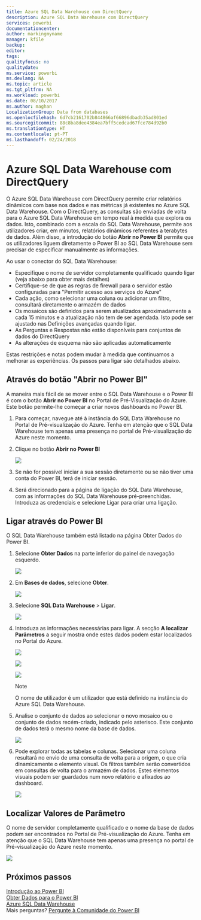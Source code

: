 ```yaml
---
title: Azure SQL Data Warehouse com DirectQuery
description: Azure SQL Data Warehouse com DirectQuery
services: powerbi
documentationcenter: 
author: markingmyname
manager: kfile
backup: 
editor: 
tags: 
qualityfocus: no
qualitydate: 
ms.service: powerbi
ms.devlang: NA
ms.topic: article
ms.tgt_pltfrm: NA
ms.workload: powerbi
ms.date: 08/10/2017
ms.author: maghan
LocalizationGroup: Data from databases
ms.openlocfilehash: 6d7cb2161702b844866af66896dbadb35ad801ed
ms.sourcegitcommit: 88c8ba8dee4384ea7bff5cedcad67fce784d92b0
ms.translationtype: HT
ms.contentlocale: pt-PT
ms.lasthandoff: 02/24/2018
---
```

# <a name="azure-sql-data-warehouse-with-directquery"></a>Azure SQL Data Warehouse com DirectQuery
O Azure SQL Data Warehouse com DirectQuery permite criar relatórios dinâmicos com base nos dados e nas métricas já existentes no Azure SQL Data Warehouse. Com o DirectQuery, as consultas são enviadas de volta para o Azure SQL Data Warehouse em tempo real à medida que explora os dados. Isto, combinado com a escala do SQL Data Warehouse, permite aos utilizadores criar, em minutos, relatórios dinâmicos referentes a terabytes de dados. Além disso, a introdução do botão **Abrir no Power BI** permite que os utilizadores liguem diretamente o Power BI ao SQL Data Warehouse sem precisar de especificar manualmente as informações.

Ao usar o conector do SQL Data Warehouse:

* Especifique o nome de servidor completamente qualificado quando ligar (veja abaixo para obter mais detalhes)
* Certifique-se de que as regras de firewall para o servidor estão configuradas para "Permitir acesso aos serviços do Azure"
* Cada ação, como selecionar uma coluna ou adicionar um filtro, consultará diretamente o armazém de dados
* Os mosaicos são definidos para serem atualizados aproximadamente a cada 15 minutos e a atualização não tem de ser agendada.  Isto pode ser ajustado nas Definições avançadas quando ligar.
* As Perguntas e Respostas não estão disponíveis para conjuntos de dados do DirectQuery
* As alterações de esquema não são aplicadas automaticamente

Estas restrições e notas podem mudar à medida que continuamos a melhorar as experiências. Os passos para ligar são detalhados abaixo.

## <a name="using-the-open-in-power-bi-button"></a>Através do botão "Abrir no Power BI"
A maneira mais fácil de se mover entre o SQL Data Warehouse e o Power BI é com o botão **Abrir no Power BI** no Portal de Pré-Visualização do Azure. Este botão permite-lhe começar a criar novos dashboards no Power BI.

1. Para começar, navegue até à instância do SQL Data Warehouse no Portal de Pré-visualização do Azure. Tenha em atenção que o SQL Data Warehouse tem apenas uma presença no portal de Pré-visualização do Azure neste momento.
2. Clique no botão **Abrir no Power BI**
   
    ![](media/service-azure-sql-data-warehouse-with-direct-connect/openinpowerbi.png)
3. Se não for possível iniciar a sua sessão diretamente ou se não tiver uma conta do Power BI, terá de iniciar sessão.
4. Será direcionado para a página de ligação do SQL Data Warehouse, com as informações do SQL Data Warehouse pré-preenchidas. Introduza as credenciais e selecione Ligar para criar uma ligação.

## <a name="connecting-through-power-bi"></a>Ligar através do Power BI
O SQL Data Warehouse também está listado na página Obter Dados do Power BI. 

1. Selecione **Obter Dados** na parte inferior do painel de navegação esquerdo.  
   
    ![](media/service-azure-sql-data-warehouse-with-direct-connect/getdatabutton.png)
2. Em **Bases de dados**, selecione **Obter**.
   
    ![](media/service-azure-sql-data-warehouse-with-direct-connect/databases.png)
3. Selecione **SQL Data Warehouse** \> **Ligar**.
   
    ![](media/service-azure-sql-data-warehouse-with-direct-connect/azuresqldatawarehouseconnect.png)
4. Introduza as informações necessárias para ligar. A secção **A localizar Parâmetros** a seguir mostra onde estes dados podem estar localizados no Portal do Azure.
   
    ![](media/service-azure-sql-data-warehouse-with-direct-connect/servername.png)
   
    ![](media/service-azure-sql-data-warehouse-with-direct-connect/servernamewithadvanced.png)
   
    ![](media/service-azure-sql-data-warehouse-with-direct-connect/username.png)
   
   > [!NOTE]
   > O nome de utilizador é um utilizador que está definido na instância do Azure SQL Data Warehouse.
   > 
   > 
5. Analise o conjunto de dados ao selecionar o novo mosaico ou o conjunto de dados recém-criado, indicado pelo asterisco. Este conjunto de dados terá o mesmo nome da base de dados.
   
    ![](media/service-azure-sql-data-warehouse-with-direct-connect/dataset2.png)
6. Pode explorar todas as tabelas e colunas. Selecionar uma coluna resultará no envio de uma consulta de volta para a origem, o que cria dinamicamente o elemento visual. Os filtros também serão convertidos em consultas de volta para o armazém de dados. Estes elementos visuais podem ser guardados num novo relatório e afixados ao dashboard.
   
    ![](media/service-azure-sql-data-warehouse-with-direct-connect/explore3.png)

## <a name="finding-parameter-values"></a>Localizar Valores de Parâmetro
O nome de servidor completamente qualificado e o nome da base de dados podem ser encontrados no Portal de Pré-visualização do Azure. Tenha em atenção que o SQL Data Warehouse tem apenas uma presença no portal de Pré-visualização do Azure neste momento.

![](media/service-azure-sql-data-warehouse-with-direct-connect/azureportal.png)

## <a name="next-steps"></a>Próximos passos
[Introdução ao Power BI](service-get-started.md)  
[Obter Dados para o Power BI](service-get-data.md)  
[Azure SQL Data Warehouse](https://azure.microsoft.com/en-us/documentation/services/sql-data-warehouse/)  
Mais perguntas? [Pergunte à Comunidade do Power BI](http://community.powerbi.com/)

